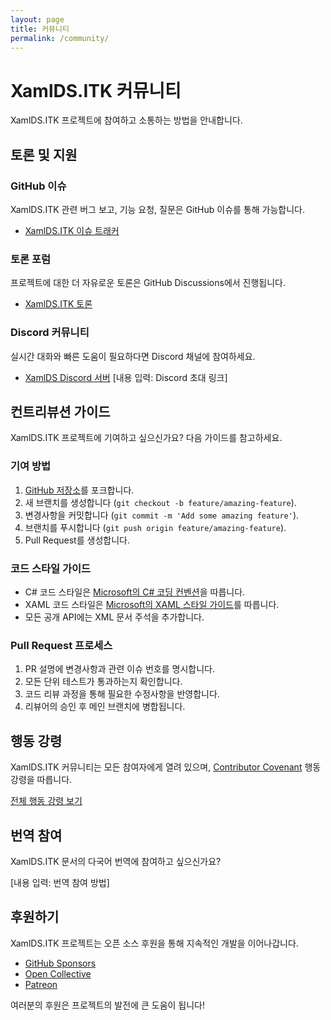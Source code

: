 ```yaml
---
layout: page
title: 커뮤니티
permalink: /community/
---
```


# XamlDS.ITK 커뮤니티

XamlDS.ITK 프로젝트에 참여하고 소통하는 방법을 안내합니다.

## 토론 및 지원

### GitHub 이슈

XamlDS.ITK 관련 버그 보고, 기능 요청, 질문은 GitHub 이슈를 통해 가능합니다.

- [XamlDS.ITK 이슈 트래커](https://github.com/shin-jaeseon/XamlDS.ITK/issues)

### 토론 포럼

프로젝트에 대한 더 자유로운 토론은 GitHub Discussions에서 진행됩니다.

- [XamlDS.ITK 토론](https://github.com/shin-jaeseon/XamlDS.ITK/discussions)

### Discord 커뮤니티

실시간 대화와 빠른 도움이 필요하다면 Discord 채널에 참여하세요.

- [XamlDS Discord 서버](#) [내용 입력: Discord 초대 링크]

## 컨트리뷰션 가이드

XamlDS.ITK 프로젝트에 기여하고 싶으신가요? 다음 가이드를 참고하세요.

### 기여 방법

1. [GitHub 저장소](https://github.com/shin-jaeseon/XamlDS.ITK)를 포크합니다.
2. 새 브랜치를 생성합니다 (`git checkout -b feature/amazing-feature`).
3. 변경사항을 커밋합니다 (`git commit -m 'Add some amazing feature'`).
4. 브랜치를 푸시합니다 (`git push origin feature/amazing-feature`).
5. Pull Request를 생성합니다.

### 코드 스타일 가이드

- C# 코드 스타일은 [Microsoft의 C# 코딩 컨벤션](https://docs.microsoft.com/en-us/dotnet/csharp/fundamentals/coding-style/coding-conventions)을 따릅니다.
- XAML 코드 스타일은 [Microsoft의 XAML 스타일 가이드](https://docs.microsoft.com/en-us/dotnet/desktop/wpf/advanced/xaml-guidelines)를 따릅니다.
- 모든 공개 API에는 XML 문서 주석을 추가합니다.

### Pull Request 프로세스

1. PR 설명에 변경사항과 관련 이슈 번호를 명시합니다.
2. 모든 단위 테스트가 통과하는지 확인합니다.
3. 코드 리뷰 과정을 통해 필요한 수정사항을 반영합니다.
4. 리뷰어의 승인 후 메인 브랜치에 병합됩니다.

## 행동 강령

XamlDS.ITK 커뮤니티는 모든 참여자에게 열려 있으며, [Contributor Covenant](https://www.contributor-covenant.org/version/2/0/code_of_conduct/) 행동 강령을 따릅니다.

[전체 행동 강령 보기](https://github.com/shin-jaeseon/XamlDS.ITK/blob/main/CODE_OF_CONDUCT.md)

## 번역 참여

XamlDS.ITK 문서의 다국어 번역에 참여하고 싶으신가요?

[내용 입력: 번역 참여 방법]

## 후원하기

XamlDS.ITK 프로젝트는 오픈 소스 후원을 통해 지속적인 개발을 이어나갑니다.

- [GitHub Sponsors](#)
- [Open Collective](#)
- [Patreon](#)

여러분의 후원은 프로젝트의 발전에 큰 도움이 됩니다!
